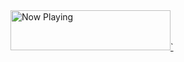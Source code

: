 <a href="https://now-playing-profile-olive.vercel.app/now-playing?open">
    <img src="https://now-playing-profile-olive.vercel.app/now-playing" width="256" height="64" alt="Now Playing">`
</a>
